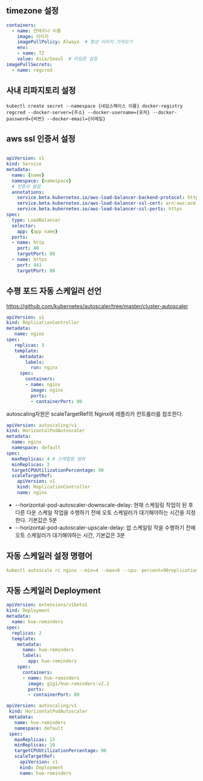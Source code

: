 ## timezone 설정

```yml
containers:
  - name: 컨테이너 이름
    image: 이미지
    imagePullPolicy: Always  # 항상 이미지 가져오기
    env:
    - name: TZ
    value: Asia/Seoul  # 타임존 설정
imagePullSecrets:
  - name: regcred
```

## 사내 리파지토리 설정

```
kubectl create secret --namespace {네임스페이스 이름} docker-registry regcred --docker-server={주소} --docker-username={유저} --docker-password={비번} --docker-email={이메일}
```


## aws ssl 인증서 설정

```yml

apiVersion: v1
kind: Service
metadata:
  name: {name}
  namespace: {namespace}
  # 인증서 설정
  annotations:
    service.beta.kubernetes.io/aws-load-balancer-backend-protocol: http
    service.beta.kubernetes.io/aws-load-balancer-ssl-cert: arn:aws:acm:ap-northeast-2:817350127792:certificate/dad617e2-3fdc-404f-97b1-062d66516e37
    service.beta.kubernetes.io/aws-load-balancer-ssl-ports: https
spec:
  type: LoadBalancer
  selector:
    app: {app name}
  ports:
  - name: http
    port: 80
    targetPort: 80
  - name: https
    port: 443
    targetPort: 80

```

## 수평 포드 자동 스케일러 선언

https://github.com/kubernetes/autoscaler/tree/master/cluster-autoscaler

```yml
apiVersion: v1 
kind: ReplicationController 
metadata: 
   name: nginx 
spec: 
   replicas: 3 
   template: 
     metadata: 
       labels: 
         run: nginx 
     spec: 
       containers: 
       - name: nginx 
         image: nginx 
         ports: 
         - containerPort: 80 
```
autoscaling자원은 scaleTargetRef의 Nginx에 레플리카 컨트롤러를 참조한다.

```yml
apiVersion: autoscaling/v1 
kind: HorizontalPodAutoscaler 
metadata: 
  name: nginx 
  namespace: default 
spec: 
  maxReplicas: 4 # 스케일링 범위
  minReplicas: 2 
  targetCPUUtilizationPercentage: 90 
  scaleTargetRef: 
    apiVersion: v1 
    kind: ReplicationController 
    name: nginx 
```

* --horizontal-pod-autoscaler-downscale-delay: 현재 스케일링 작업이 된 후 다른 다운 스케일 작업을 수행하기 전에 오토 스케일러가 대기해야하는 시간을 지정한다. 기본값은 5분
* --horizontal-pod-autoscaler-upscale-delay: 업 스케일링 작을 수행하기 전에 오토 스케일러가 대기해야하는 시간, 기본값은 3분

## 자동 스케일러 설정 명령어

```yml
kubectl autoscale rc nginx --min=4 --max=6 --cpu- percent=90replicationcontroller "nginx" autoscaled
```

## 자동 스케일러 Deployment

```yml
apiVersion: extensions/v1beta1 
kind: Deployment 
metadata: 
  name: hue-reminders 
spec: 
  replicas: 2   
  template: 
    metadata: 
      name: hue-reminders 
      labels: 
        app: hue-reminders 
    spec:     
      containers: 
      - name: hue-reminders 
        image: g1g1/hue-reminders:v2.2     
        ports: 
        - containerPort: 80  
```

```yml
apiVersion: autoscaling/v1 
 kind: HorizontalPodAutoscaler 
 metadata: 
   name: hue-reminders 
   namespace: default 
 spec: 
   maxReplicas: 15 
   minReplicas: 10 
   targetCPUUtilizationPercentage: 90 
   scaleTargetRef: 
     apiVersion: v1 
     kind: Deployment 
     name: hue-reminders 
```



